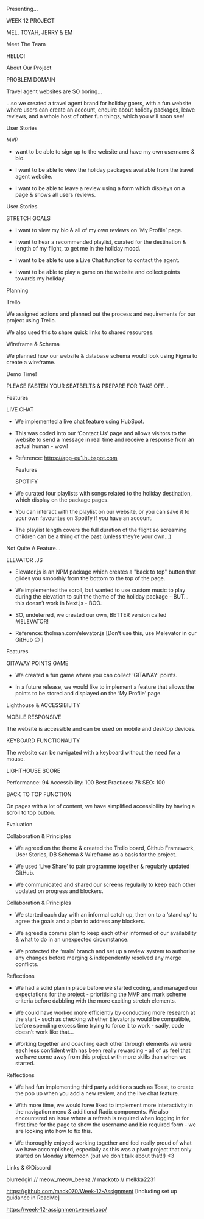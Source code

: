 Presenting…

WEEK 12 PROJECT

MEL, TOYAH, JERRY & EM

Meet The Team

HELLO!

About Our Project

PROBLEM DOMAIN

Travel agent websites are SO boring…

…so we created a travel agent brand for holiday goers, with a fun website where users can create an account, enquire about holiday packages, leave reviews, and a whole host of other fun things, which you will soon see!

User Stories

MVP

-  want to be able to sign up to the website and have my own username & bio.

- I want to be able to view the holiday packages available from the travel agent website.

- I want to be able to leave a review using a form which displays on a page & shows all users reviews.

User Stories

STRETCH GOALS

- I want to view my bio & all of my own reviews on ‘My Profile’ page.

- I want to hear a recommended playlist, curated for the destination & length of my flight, to get me in the holiday mood.

- I want to be able to use a Live Chat function to contact the agent.

- I want to be able to play a game on the website and collect points towards my holiday.

Planning

Trello

We assigned actions and planned out the process and requirements for our project using Trello.

We also used this to share quick links to shared resources.

Wireframe & Schema

We planned how our website & database schema would look using Figma to create a wireframe.

Demo Time!

PLEASE FASTEN YOUR SEATBELTS & PREPARE FOR TAKE OFF…

Features

LIVE CHAT

- We implemented a live chat feature using HubSpot.


- This was coded into our ‘Contact Us’ page and allows visitors to the website to send a message in real time and receive a response from an actual human - wow!


- Reference: https://app-eu1.hubspot.com

  Features

  SPOTIFY

- We curated four playlists with songs related to the holiday destination, which display on the package pages.

- You can interact with the playlist on our website, or you can save it to your own favourites on Spotify if you have an account.


- The playlist length covers the full duration of the flight so screaming children can be a thing of the past (unless they’re your own…)

Not Quite A Feature…

ELEVATOR .JS

- Elevator.js is an NPM package which creates a "back to top" button that glides you smoothly from the bottom to the top of the page.

- We implemented the scroll, but wanted to use custom music to play during the elevation to suit the theme of the holiday package - BUT… this doesn’t work in Next.js - BOO.

- SO, undeterred, we created our own, BETTER version called MELEVATOR!

- Reference: tholman.com/elevator.js [Don’t use this, use Melevator in our GitHub 😉 ]

Features

GITAWAY POINTS GAME

- We created a fun game where you can collect ‘GITAWAY’ points.

- In a future release, we would like to implement a feature that allows the points to be stored and displayed on the ‘My Profile’ page.

Lighthouse & ACCESSIBILITY

MOBILE RESPONSIVE

The website is accessible and can be used on mobile and desktop devices.

KEYBOARD FUNCTIONALITY

The website can be navigated with a keyboard without the need for a mouse.

LIGHTHOUSE SCORE

Performance: 94
Accessibility: 100
Best Practices: 78
SEO: 100

BACK TO TOP FUNCTION

On pages with a lot of content, we have simplified accessibility by having a scroll to top button.

Evaluation

Collaboration & Principles

- We agreed on the theme & created the Trello board, Github Framework, User Stories, DB Schema & Wireframe as a basis for the project.

- We used ‘Live Share’ to pair programme together & regularly updated GitHub.

- We communicated and shared our screens regularly to keep each other updated on progress and blockers.

Collaboration & Principles

- We started each day with an informal catch up, then on to a ‘stand up’ to agree the goals and a plan to address any blockers.

- We agreed a comms plan to keep each other informed of our availability & what to do in an unexpected circumstance.

- We protected the ‘main’ branch and set up a review system to authorise any changes before merging & independently resolved any merge conflicts.

Reflections

- We had a solid plan in place before we started coding, and managed our expectations for the project - prioritising the MVP and mark scheme criteria before dabbling with the more exciting stretch elements.

- We could have worked more efficiently by conducting more research at the start - such as checking whether Elevator.js would be compatible, before spending excess time trying to force it to work - sadly, code doesn’t work like that…

- Working together and coaching each other through elements we were each less confident with has been really rewarding - all of us feel that we have come away from this project with more skills than when we started.

Reflections

- We had fun implementing third party additions such as Toast, to create the pop up when you add a new review, and the live chat feature.

- With more time, we would have liked to implement more interactivity in the navigation menu & additional Radix components. We also encountered an issue where a refresh is required when logging in for first time for the page to show the username and bio required form - we are looking into how to fix this.

- We thoroughly enjoyed working together and feel really proud of what we have accomplished, especially as this was a pivot project that only started on Monday afternoon (but we don’t talk about that!!) <3

Links & @Discord

blurredgirl // meow_meow_beenz 
// mackoto // melkka2231

https://github.com/mack070/Week-12-Assignment
[Including set up guidance in ReadMe]

https://week-12-assignment.vercel.app/
